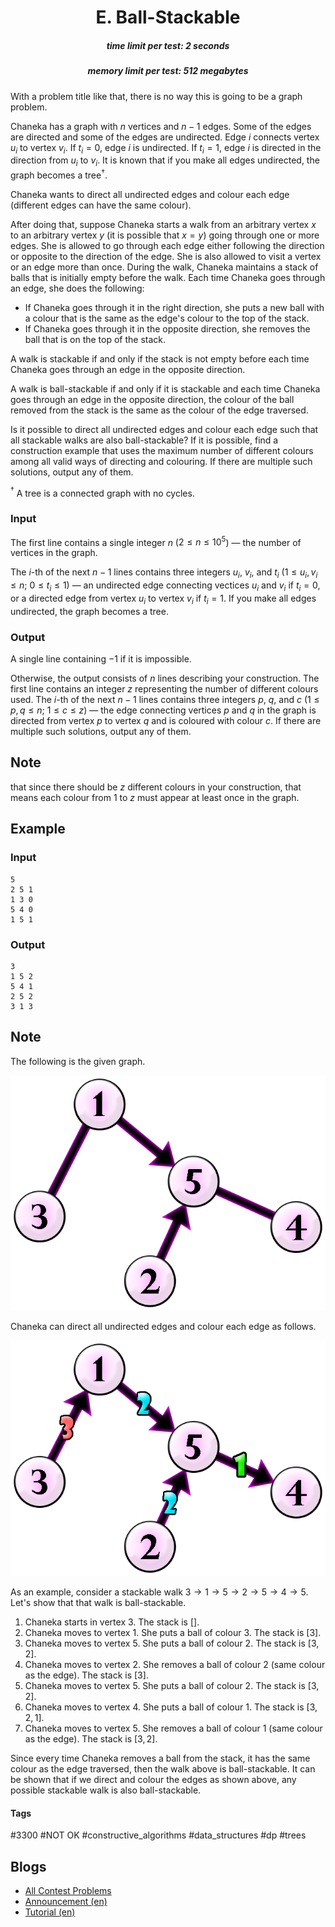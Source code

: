 <h1 style='text-align: center;'> E. Ball-Stackable</h1>

<h5 style='text-align: center;'>time limit per test: 2 seconds</h5>
<h5 style='text-align: center;'>memory limit per test: 512 megabytes</h5>

With a problem title like that, there is no way this is going to be a graph problem.

Chaneka has a graph with $n$ vertices and $n-1$ edges. Some of the edges are directed and some of the edges are undirected. Edge $i$ connects vertex $u_i$ to vertex $v_i$. If $t_i=0$, edge $i$ is undirected. If $t_i=1$, edge $i$ is directed in the direction from $u_i$ to $v_i$. It is known that if you make all edges undirected, the graph becomes a tree$^\dagger$.

Chaneka wants to direct all undirected edges and colour each edge (different edges can have the same colour).

After doing that, suppose Chaneka starts a walk from an arbitrary vertex $x$ to an arbitrary vertex $y$ (it is possible that $x=y$) going through one or more edges. She is allowed to go through each edge either following the direction or opposite to the direction of the edge. She is also allowed to visit a vertex or an edge more than once. During the walk, Chaneka maintains a stack of balls that is initially empty before the walk. Each time Chaneka goes through an edge, she does the following: 

* If Chaneka goes through it in the right direction, she puts a new ball with a colour that is the same as the edge's colour to the top of the stack.
* If Chaneka goes through it in the opposite direction, she removes the ball that is on the top of the stack.

A walk is stackable if and only if the stack is not empty before each time Chaneka goes through an edge in the opposite direction.

A walk is ball-stackable if and only if it is stackable and each time Chaneka goes through an edge in the opposite direction, the colour of the ball removed from the stack is the same as the colour of the edge traversed.

Is it possible to direct all undirected edges and colour each edge such that all stackable walks are also ball-stackable? If it is possible, find a construction example that uses the maximum number of different colours among all valid ways of directing and colouring. If there are multiple such solutions, output any of them.

$^\dagger$ A tree is a connected graph with no cycles.

### Input

The first line contains a single integer $n$ ($2\leq n\leq10^5$) — the number of vertices in the graph.

The $i$-th of the next $n-1$ lines contains three integers $u_i$, $v_i$, and $t_i$ ($1 \leq u_i,v_i \leq n$; $0\leq t_i\leq1$) — an undirected edge connecting vectices $u_i$ and $v_i$ if $t_i=0$, or a directed edge from vertex $u_i$ to vertex $v_i$ if $t_i=1$. If you make all edges undirected, the graph becomes a tree.

### Output

A single line containing $-1$ if it is impossible.

Otherwise, the output consists of $n$ lines describing your construction. The first line contains an integer $z$ representing the number of different colours used. The $i$-th of the next $n-1$ lines contains three integers $p$, $q$, and $c$ ($1\leq p,q\leq n$; $1\leq c\leq z$) — the edge connecting vertices $p$ and $q$ in the graph is directed from vertex $p$ to vertex $q$ and is coloured with colour $c$. If there are multiple such solutions, output any of them.

## Note

 that since there should be $z$ different colours in your construction, that means each colour from $1$ to $z$ must appear at least once in the graph.

## Example

### Input


```text
5
2 5 1
1 3 0
5 4 0
1 5 1
```
### Output


```text
3
1 5 2
5 4 1
2 5 2
3 1 3
```
## Note

The following is the given graph.

 ![](images/72daaae676d9d27b01f312f2755a5229d5e01cac.png)

Chaneka can direct all undirected edges and colour each edge as follows.

 ![](images/8b26432b8c145bee016df8e9738447b1a44393e6.png)

As an example, consider a stackable walk $3→1→5→2→5→4→5$. Let's show that that walk is ball-stackable. 

1. Chaneka starts in vertex $3$. The stack is $[]$.
2. Chaneka moves to vertex $1$. She puts a ball of colour $3$. The stack is $[3]$.
3. Chaneka moves to vertex $5$. She puts a ball of colour $2$. The stack is $[3,2]$.
4. Chaneka moves to vertex $2$. She removes a ball of colour $2$ (same colour as the edge). The stack is $[3]$.
5. Chaneka moves to vertex $5$. She puts a ball of colour $2$. The stack is $[3,2]$.
6. Chaneka moves to vertex $4$. She puts a ball of colour $1$. The stack is $[3,2,1]$.
7. Chaneka moves to vertex $5$. She removes a ball of colour $1$ (same colour as the edge). The stack is $[3,2]$.

Since every time Chaneka removes a ball from the stack, it has the same colour as the edge traversed, then the walk above is ball-stackable. It can be shown that if we direct and colour the edges as shown above, any possible stackable walk is also ball-stackable.



#### Tags 

#3300 #NOT OK #constructive_algorithms #data_structures #dp #trees 

## Blogs
- [All Contest Problems](../Codeforces_Round_902_(Div._1,_based_on_COMPFEST_15_-_Final_Round).md)
- [Announcement (en)](../blogs/Announcement_(en).md)
- [Tutorial (en)](../blogs/Tutorial_(en).md)
